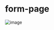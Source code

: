 # form-page
![image](https://github.com/samiksha-kumari/form-page/assets/45047886/8d9d38f7-c3c1-43bf-88d8-a0d2c11c3a03)

